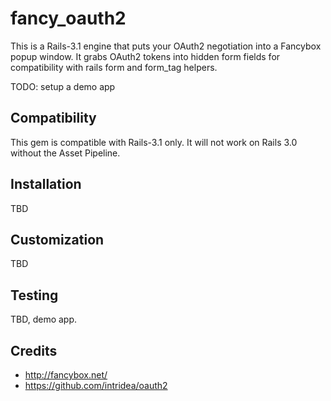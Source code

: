 fancy_oauth2
============

This is a Rails-3.1 engine that puts your OAuth2 negotiation into a Fancybox popup window.
It grabs OAuth2 tokens into hidden form fields for compatibility with rails form and form_tag helpers.

TODO: setup a demo app

Compatibility
-------------

This gem is compatible with Rails-3.1 only. It will not work on Rails 3.0 without the Asset Pipeline. 

Installation
------------

TBD

Customization
-------------

TBD

Testing
-------

TBD, demo app.


Credits
-------

* http://fancybox.net/
* https://github.com/intridea/oauth2


